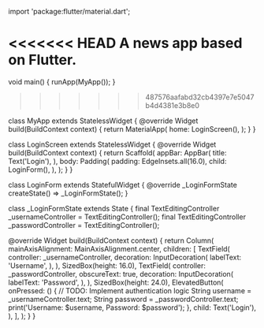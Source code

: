 import 'package:flutter/material.dart';

<<<<<<< HEAD
A news app based on Flutter.
=======
void main() {
runApp(MyApp());
}
>>>>>>> 487576aafabd32cb4397e7e5047b4d4381e3b8e0

class MyApp extends StatelessWidget {
@override
Widget build(BuildContext context) {
return MaterialApp(
home: LoginScreen(),
);
}
}

class LoginScreen extends StatelessWidget {
@override
Widget build(BuildContext context) {
return Scaffold(
appBar: AppBar(
title: Text('Login'),
),
body: Padding(
padding: EdgeInsets.all(16.0),
child: LoginForm(),
),
);
}
}

class LoginForm extends StatefulWidget {
@override
_LoginFormState createState() => _LoginFormState();
}

class _LoginFormState extends State<LoginForm> {
final TextEditingController _usernameController = TextEditingController();
final TextEditingController _passwordController = TextEditingController();

@override
Widget build(BuildContext context) {
return Column(
mainAxisAlignment: MainAxisAlignment.center,
children: [
TextField(
controller: _usernameController,
decoration: InputDecoration(
labelText: 'Username',
),
),
SizedBox(height: 16.0),
TextField(
controller: _passwordController,
obscureText: true,
decoration: InputDecoration(
labelText: 'Password',
),
),
SizedBox(height: 24.0),
ElevatedButton(
onPressed: () {
// TODO: Implement authentication logic
String username = _usernameController.text;
String password = _passwordController.text;
print('Username: $username, Password: $password');
},
child: Text('Login'),
),
],
);
}
}
